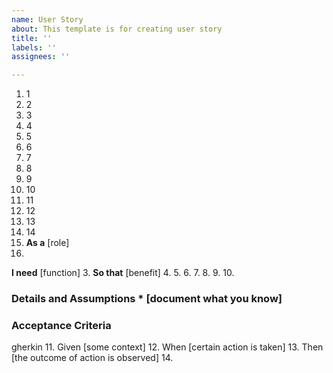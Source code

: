 ```yaml
---
name: User Story
about: This template is for creating user story
title: ''
labels: ''
assignees: ''

---
```


1. 1
2. 2
3. 3
4. 4
5. 5
6. 6
7. 7
8. 8
9. 9
10. 10
11. 11
12. 12
13. 13
14. 14
1. **As a** [role]
2.
**I need** [function] 3. **So that** [benefit]
4.
5.
6.
7.
8.
9.
10.
### Details and Assumptions * [document what you know]
### Acceptance Criteria
gherkin
11. Given [some context]
12.
When [certain action is taken]
13. Then [the outcome of action is observed]
14.

